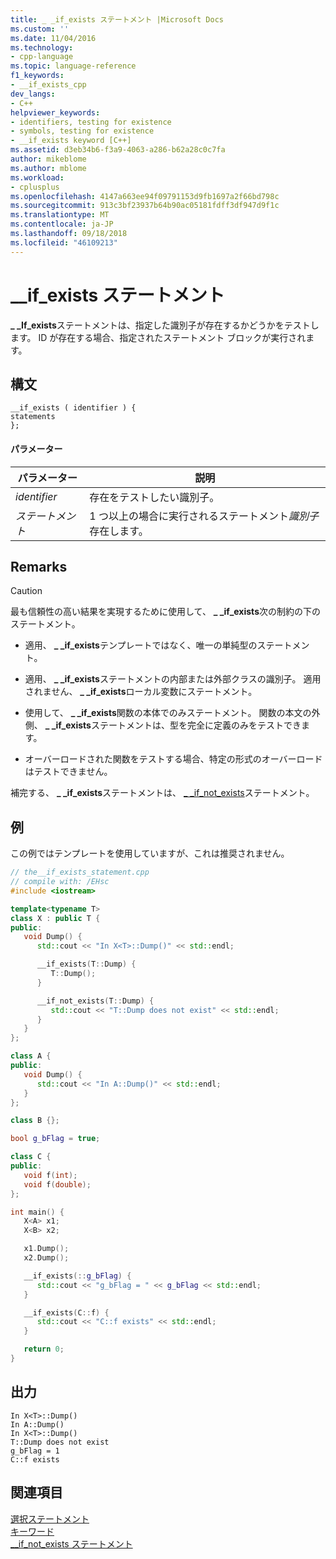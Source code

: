 ```yaml
---
title: _ _if_exists ステートメント |Microsoft Docs
ms.custom: ''
ms.date: 11/04/2016
ms.technology:
- cpp-language
ms.topic: language-reference
f1_keywords:
- __if_exists_cpp
dev_langs:
- C++
helpviewer_keywords:
- identifiers, testing for existence
- symbols, testing for existence
- __if_exists keyword [C++]
ms.assetid: d3eb34b6-f3a9-4063-a286-b62a28c0c7fa
author: mikeblome
ms.author: mblome
ms.workload:
- cplusplus
ms.openlocfilehash: 4147a663ee94f09791153d9fb1697a2f66bd798c
ms.sourcegitcommit: 913c3bf23937b64b90ac05181fdff3df947d9f1c
ms.translationtype: MT
ms.contentlocale: ja-JP
ms.lasthandoff: 09/18/2018
ms.locfileid: "46109213"
---
```

# <a name="ifexists-statement"></a>__if_exists ステートメント

**_ _If_exists**ステートメントは、指定した識別子が存在するかどうかをテストします。 ID が存在する場合、指定されたステートメント ブロックが実行されます。

## <a name="syntax"></a>構文

```
__if_exists ( identifier ) { 
statements
};
```

#### <a name="parameters"></a>パラメーター

|パラメーター|説明|
|---------------|-----------------|
|*identifier*|存在をテストしたい識別子。|
|*ステートメント*|1 つ以上の場合に実行されるステートメント*識別子*存在します。|

## <a name="remarks"></a>Remarks

> [!CAUTION]
>  最も信頼性の高い結果を実現するために使用して、 **_ _if_exists**次の制約の下のステートメント。

- 適用、 **_ _if_exists**テンプレートではなく、唯一の単純型のステートメント。

- 適用、 **_ _if_exists**ステートメントの内部または外部クラスの識別子。 適用されません、 **_ _if_exists**ローカル変数にステートメント。

- 使用して、 **_ _if_exists**関数の本体でのみステートメント。 関数の本文の外側、 **_ _if_exists**ステートメントは、型を完全に定義のみをテストできます。

- オーバーロードされた関数をテストする場合、特定の形式のオーバーロードはテストできません。

補完する、 **_ _if_exists**ステートメントは、 [_ _if_not_exists](../cpp/if-not-exists-statement.md)ステートメント。

## <a name="example"></a>例

この例ではテンプレートを使用していますが、これは推奨されません。

```cpp
// the__if_exists_statement.cpp
// compile with: /EHsc
#include <iostream>

template<typename T>
class X : public T {
public:
   void Dump() {
      std::cout << "In X<T>::Dump()" << std::endl;

      __if_exists(T::Dump) {
         T::Dump();
      }

      __if_not_exists(T::Dump) {
         std::cout << "T::Dump does not exist" << std::endl;
      }
   }
};

class A {
public:
   void Dump() {
      std::cout << "In A::Dump()" << std::endl;
   }
};

class B {};

bool g_bFlag = true;

class C {
public:
   void f(int);
   void f(double);
};

int main() {
   X<A> x1;
   X<B> x2;

   x1.Dump();
   x2.Dump();

   __if_exists(::g_bFlag) {
      std::cout << "g_bFlag = " << g_bFlag << std::endl;
   }

   __if_exists(C::f) {
      std::cout << "C::f exists" << std::endl;
   }

   return 0;
}
```

## <a name="output"></a>出力

```Output
In X<T>::Dump()
In A::Dump()
In X<T>::Dump()
T::Dump does not exist
g_bFlag = 1
C::f exists
```

## <a name="see-also"></a>関連項目

[選択ステートメント](../cpp/selection-statements-cpp.md)<br/>
[キーワード](../cpp/keywords-cpp.md)<br/>
[__if_not_exists ステートメント](../cpp/if-not-exists-statement.md)
